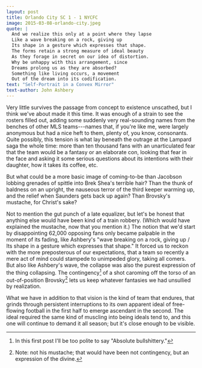 ```yaml
---
layout: post
title: Orlando City SC 1 - 1 NYCFC
image: 2015-03-08-orlando-city.jpeg
quote: |
  And we realize this only at a point where they lapse
  Like a wave breaking on a rock, giving up
  Its shape in a gesture which expresses that shape.
  The forms retain a strong measure of ideal beauty
  As they forage in secret on our idea of distortion.
  Why be unhappy with this arrangement, since
  Dreams prolong us as they are absorbed?
  Something like living occurs, a movement 
  Out of the dream into its codification.
text: "Self-Portrait in a Convex Mirror"
text-author: John Ashbery
---
```


Very little survives the passage from concept to existence unscathed, but I think we've  about made it this time. It was enough of a strain to see the rosters filled out, adding some suddenly very real-sounding names from the benches of other MLS teams---names that, if you're like me, were largely anonymous but had a nice heft to them, plenty of, you know, consonants. Quite possibly, this tension is what lay beneath the outrage at the Lampard saga the whole time: more than ten thousand fans with an unarticulated fear that the team would be a fantasy or an elaborate con, looking that fear in the face and asking it some serious questions about its intentions with their daughter, how it takes its coffee, etc.

But what could be a more basic image of coming-to-be than Jacobson lobbing grenades of spittle into Brek Shea's terrible hair? Than the thunk of baldness on an upright, the nauseous terror of the third keeper warming up, and the relief when Saunders gets back up again? Than Brovsky's mustache, for Christ's sake? 

Not to mention the gut punch of a late equalizer, but let's be honest that anything else would have been kind of a train robbery. (Which would have explained the mustache, now that you mention it.) The notion that we'd start by disappointing 62,000 opposing fans only became palpable in the moment of its fading, like Ashbery's "wave breaking on a rock, giving up / Its shape in a gesture which expresses that shape." It forced us to reckon with the more preposterous of our expectations, that a team so recently a mere act of mind could stampede to unimpeded glory, taking all comers. But also like Ashbery's wave, the collapse was also the purest expression of the thing collapsing. The contingency[^1] of a shot caroming off the torso of an out-of-position Brovsky[^2] lets us keep whatever fantasies we had unsullied by realization. 

What we have in addition to that vision is the kind of team that endures, that grinds through persistent interruptions to its own apparent ideal of free-flowing football in the first half to emerge ascendant in the second. The ideal required the same kind of muscling into being ideals tend to, and this one will continue to demand it all season; but it's close enough to be visible. 

[^1]: In this first post I'll be too polite to say "Absolute bullshittery."

[^2]: Note: not his mustache; that would have been not contingency, but an expression of the divine.